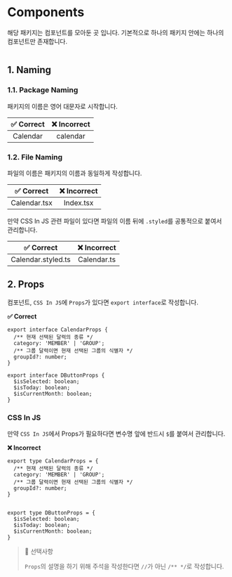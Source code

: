 # Components

해당 패키지는 컴포넌트를 모아둔 곳 입니다.
기본적으로 하나의 패키지 안에는 하나의 컴포넌트만 존재합니다.

```text

```

## 1. Naming

### 1.1. Package Naming

패키지의 이름은 영어 대문자로 시작합니다.

| ✅ Correct | ❌ Incorrect |
|:---------:|:-----------:|
| Calendar  |  calendar   |

### 1.2. File Naming

파일의 이름은 패키지의 이름과 동일하게 작성합니다.

|  ✅ Correct   | ❌ Incorrect |
|:------------:|:-----------:|
| Calendar.tsx |  Index.tsx  |

만약 CSS In JS 관련 파일이 있다면 파일의 이름 뒤에 `.styled`를 공통적으로 붙여서 관리합니다.

|     ✅ Correct      | ❌ Incorrect |
|:------------------:|:-----------:|
| Calendar.styled.ts | Calendar.ts |

## 2. Props

컴포넌트, `CSS In JS`에 `Props`가 있다면 `export interface`로 작성합니다.

**✅ Correct**

```tsx
export interface CalendarProps {
  /** 현재 선택된 달력의 종류 */
  category: 'MEMBER' | 'GROUP';
  /** 그룹 달력이면 현재 선택된 그룹의 식별자 */
  groupId?: number;
}

export interface DButtonProps {
  $isSelected: boolean;
  $isToday: boolean;
  $isCurrentMonth: boolean;
}
```

### CSS In JS

만약 `CSS In JS`에서 Props가 필요하다면 변수명 앞에 반드시 `$`를 붙여서 관리합니다.

**❌ Incorrect**

```tsx
export type CalendarProps = {
  /** 현재 선택된 달력의 종류 */
  category: 'MEMBER' | 'GROUP';
  /** 그룹 달력이면 현재 선택된 그룹의 식별자 */
  groupId?: number;
}


export type DButtonProps = {
  $isSelected: boolean;
  $isToday: boolean;
  $isCurrentMonth: boolean;
}
```

> 🔔 선택사항
>
> `Props`의 설명을 하기 위해 주석을 작성한다면 `//`가 아닌 `/** */`로 작성합니다.